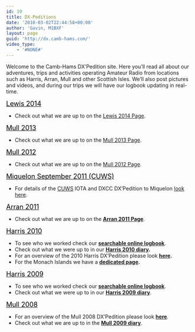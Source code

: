```yaml
---
id: 19
title: DX-Peditions
date: '2010-03-02T22:44:58+00:00'
author: 'Gavin, M1BXF'
layout: page
guid: 'http://dx.camb-hams.com/'
video_type:
    - '#NONE#'
---
```


Welcome to the Camb-Hams DX’Pedition site. Here you’ll read all about our adventures, trips and activities operating Amateur Radio from locations such as Harris, Arran, Mull and other Scottish Isles. We’ll also post pictures and videos, and during our trips we will have our logbook updating in real-time.

<span style="color: #000000;"><span style="text-decoration: underline;"><span style="font-size: small;"><span style="font-size: large;">Lewis 2014</span></span></span></span>

- Check out what we are up to on the [Lewis 2014 Page](http://dx.camb-hams.com/).

<span style="color: #000000;"><span style="text-decoration: underline;"><span style="font-size: small;"><span style="font-size: large;">Mull 2013</span></span></span></span>

- Check out what we are up to on the [Mull 2013 Page](http://dx.camb-hams.com/dx-peditions/mull-dxpedition-13/).

<span style="color: #000000;"><span style="text-decoration: underline;"><span style="font-size: small;"><span style="font-size: large;">Mull 2012</span></span></span></span>

- Check out what we are up to on the [Mull 2012 Page](http://dx.camb-hams.com/dx-peditions/mull-dxpedition-12/).

<span style="color: #000000;"><span style="text-decoration: underline;"><span style="font-size: small;"><span style="font-size: large;">Miquelon September 2011 (CUWS)</span></span></span></span>

- For details of the [CUWS](http://www.g6uw.org/) IOTA and DXCC DX’Pedition to Miquelon [look here](http://dx.camb-hams.com/dx-peditions/cuws-in-fp/).

<span style="color: #000000;"><span style="text-decoration: underline;"><span style="font-size: small;"><span style="font-size: large;">Arran 2011</span></span></span></span>

- Check out what we are up to on the **[Arran 2011 Page](http://dx.camb-hams.com/)**.

<span style="text-decoration: underline;"><span style="font-size: small; color: #000000;"><span style="font-size: large;">Harris 2010</span></span></span>

- To see who we worked check our [**searchable online logbook**](http://dx.camb-hams.com/dx-peditions/harris-dxpedition-10/harris-2010-logbook/).
- Check out what we were up to in our [**Harris 2010 diary**](http://dx.camb-hams.com/dx-peditions/harris-dxpedition-10/harris-2010-diary/)**.**
- For an overview of the 2010 Harris DX’Pedition please look [**here**](http://dx.camb-hams.com/dx-peditions/harris-dxpedition-10/)**.**
- For the Monach Islands we have a [**dedicated page**](http://dx.camb-hams.com/dx-peditions/harris-dxpedition-10/harris-2010-monach-islands/)**.**

<span style="text-decoration: underline;"><span style="font-size: small; color: #000000;"><span style="font-size: large;">Harris 2009</span></span></span>

- To see who we worked check our [**searchable online logbook**](http://dx.camb-hams.com/dx-peditions/harris-dxpedition-10/harris-2010-logbook/).
- Check out what we were up to in our [**Harris 2009 diary**](http://dx.camb-hams.com/dx-peditions/harris-dxpedition-09/harris-2009-diary/).

<span style="text-decoration: underline;"><span style="font-size: small; color: #000000;"><span style="font-size: large;">Mull 2008</span></span></span>

- For an overview of the Mull 2008 DX’Pedition please look [**here**](http://dx.camb-hams.com/dx-peditions/camb-hams-mull-dx-pedition/).
- Check out what we are up to in the [**Mull 2009 diary**](http://dx.camb-hams.com/dx-peditions/camb-hams-mull-dx-pedition/the-mull-diary/).